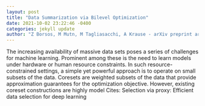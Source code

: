 ```yaml
--- 
layout: post 
title: "Data Summarization via Bilevel Optimization" 
date: 2021-10-02 23:22:46 -0400 
categories: jekyll update 
author: "Z Borsos, M Mutn, M Tagliasacchi, A Krause - arXiv preprint arXiv:2109.12534, 2021" 
--- 
```

The increasing availability of massive data sets poses a series of challenges for machine learning. Prominent among these is the need to learn models under hardware or human resource constraints. In such resource-constrained settings, a simple yet powerful approach is to operate on small subsets of the data. Coresets are weighted subsets of the data that provide approximation guarantees for the optimization objective. However, existing coreset constructions are highly model Cites: Selection via proxy: Efficient data selection for deep learning